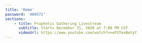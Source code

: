 ```yaml
---
title: 'Home'
password: '469572'
sections:
    - title: Prophetic Gathering Livestream
      subtitle: Starts December 31, 2020 at 7:00 PM CST
      videoUrl: https://www.youtube.com/watch?v=eFSTexBwtyY
---
```

